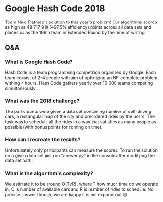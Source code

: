 # Google Hash Code 2018
Team Niee Flatmap's solution to this year's problem! Our algorithms scores as high as 48 717 910 (~97,5% efficiency) points across all data sets
and places us as the 199th team in Extended Round by the time of writing.

## Q&A
### What is Google Hash Code?
Hash Code is a team programming competition organized by Google. Each team consist of 2-4 people with aim of optimizing an NP-complete
problem withing 4 hours. Hash Code gathers yearly over 10 000 teams competing simultaneously.

### What was the 2018 challenge?
The participants were given a data set containing number of self-driving cars, a rectangular map of the city and preordered rides by the users.
The task was to schedule all the rides in a way that satisfies as many people as possible (with bonus points for coming on time).

### How can I recreate the results?
Unfortunately only participants can measure the scores. To run the solution on a given data set just run "answer.py" in the console after modifying the
data set path.

### What is the algorithm's complexity?
We estimate it to be around O(T*V*R), where T how much time do we operate in, C is number of available cars and R is number of rides to schedule.
No precise answer though, we are happy it is not exponential :sweat_smile:
